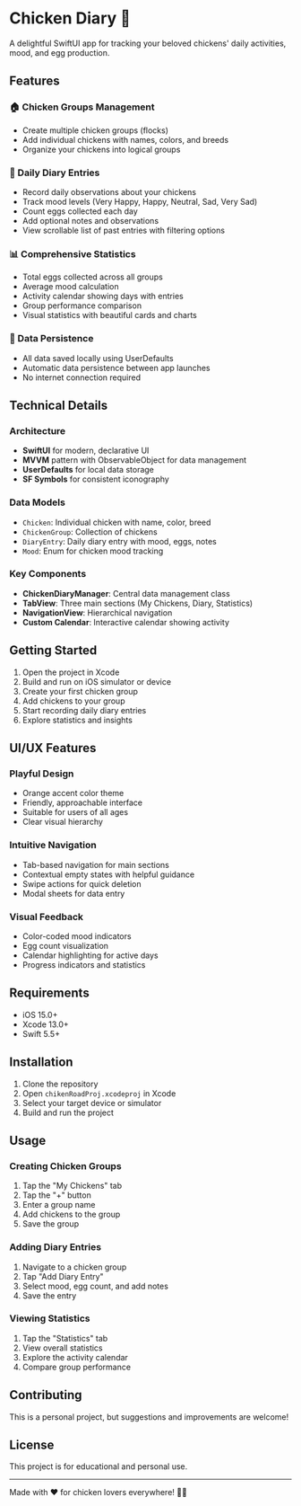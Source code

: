 # Chicken Diary 🐔

A delightful SwiftUI app for tracking your beloved chickens' daily activities, mood, and egg production.

## Features

### 🏠 Chicken Groups Management
- Create multiple chicken groups (flocks)
- Add individual chickens with names, colors, and breeds
- Organize your chickens into logical groups

### 📝 Daily Diary Entries
- Record daily observations about your chickens
- Track mood levels (Very Happy, Happy, Neutral, Sad, Very Sad)
- Count eggs collected each day
- Add optional notes and observations
- View scrollable list of past entries with filtering options

### 📊 Comprehensive Statistics
- Total eggs collected across all groups
- Average mood calculation
- Activity calendar showing days with entries
- Group performance comparison
- Visual statistics with beautiful cards and charts

### 💾 Data Persistence
- All data saved locally using UserDefaults
- Automatic data persistence between app launches
- No internet connection required

## Technical Details

### Architecture
- **SwiftUI** for modern, declarative UI
- **MVVM** pattern with ObservableObject for data management
- **UserDefaults** for local data storage
- **SF Symbols** for consistent iconography

### Data Models
- `Chicken`: Individual chicken with name, color, breed
- `ChickenGroup`: Collection of chickens
- `DiaryEntry`: Daily diary entry with mood, eggs, notes
- `Mood`: Enum for chicken mood tracking

### Key Components
- **ChickenDiaryManager**: Central data management class
- **TabView**: Three main sections (My Chickens, Diary, Statistics)
- **NavigationView**: Hierarchical navigation
- **Custom Calendar**: Interactive calendar showing activity

## Getting Started

1. Open the project in Xcode
2. Build and run on iOS simulator or device
3. Create your first chicken group
4. Add chickens to your group
5. Start recording daily diary entries
6. Explore statistics and insights

## UI/UX Features

### Playful Design
- Orange accent color theme
- Friendly, approachable interface
- Suitable for users of all ages
- Clear visual hierarchy

### Intuitive Navigation
- Tab-based navigation for main sections
- Contextual empty states with helpful guidance
- Swipe actions for quick deletion
- Modal sheets for data entry

### Visual Feedback
- Color-coded mood indicators
- Egg count visualization
- Calendar highlighting for active days
- Progress indicators and statistics

## Requirements

- iOS 15.0+
- Xcode 13.0+
- Swift 5.5+

## Installation

1. Clone the repository
2. Open `chikenRoadProj.xcodeproj` in Xcode
3. Select your target device or simulator
4. Build and run the project

## Usage

### Creating Chicken Groups
1. Tap the "My Chickens" tab
2. Tap the "+" button
3. Enter a group name
4. Add chickens to the group
5. Save the group

### Adding Diary Entries
1. Navigate to a chicken group
2. Tap "Add Diary Entry"
3. Select mood, egg count, and add notes
4. Save the entry

### Viewing Statistics
1. Tap the "Statistics" tab
2. View overall statistics
3. Explore the activity calendar
4. Compare group performance

## Contributing

This is a personal project, but suggestions and improvements are welcome!

## License

This project is for educational and personal use.

---

Made with ❤️ for chicken lovers everywhere! 🐔🥚 